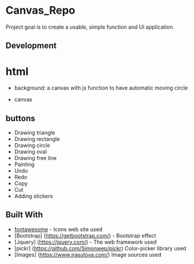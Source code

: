 # Canvas_Repo

Project goal is to create a usable,  simple function and UI application.

## Development

### <h1>html
* background: a canvas with js function to have automatic moving circle

* canvas

#### <h2>buttons 
* Drawing triangle
* Drawing rectangle 
* Drawing circle
* Drawing oval
* Drawing free line
* Painting
* Undo 
* Redo 
* Copy 
* Cut 
* Adding stickers


## Built With

* [fontawesome](https://fontawesome.com/icons?d=gallery) - Icons web site used
* [Bootstrap] (https://getbootstrap.com/) - Bootstrap effect
* [Jquery] (https://jquery.com/) - The web framework used
* [pickr] (https://github.com/Simonwep/pickr) Color-picker library used
* [Images] (https://www.irasutoya.com/) Image sources used 